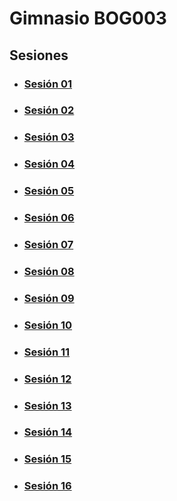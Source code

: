 # Gimnasio BOG003

## Sesiones

- ### [Sesión 01](./session-01.md)

- ### [Sesión 02](./session-02.md)
- ### [Sesión 03](./session-03.md)
- ### [Sesión 04](./session-04.md)
- ### [Sesión 05](./session-05.md)
- ### [Sesión 06](./session-06.md)
- ### [Sesión 07](./session-07.md)
- ### [Sesión 08](./session-08.md)
- ### [Sesión 09](./session-09.md)
- ### [Sesión 10](./session-10.md)
- ### [Sesión 11](./session-11.md)
- ### [Sesión 12](./session-12.md)
- ### [Sesión 13](./session-13.md)
- ### [Sesión 14](./session-14.md)
- ### [Sesión 15](./session-15.md)
- ### [Sesión 16](./session-16.md)
